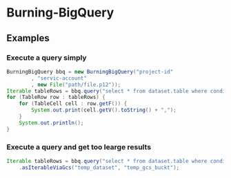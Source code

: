 # Burning-BigQuery
## Examples
### Execute a query simply
```java
BurningBigQuery bbq = new BurningBigQuery("project-id"
        , "servic-account"
        , new File("path/file.p12"));
Iterable tableRows = bbq.query("select * from dataset.table where condition=11").asIterable();
for (TableRow row : tableRows) {
    for (TableCell cell : row.getF()) {
        System.out.print(cell.getV().toString() + ",");
    }
    System.out.println();
}
```

### Execute a query and get too learge results
```java
Iterable tableRows = bbq.query("select * from dataset.table where condition=11")
    .asIterableViaGcs("temp_dataset", "temp_gcs_buckt");
```
